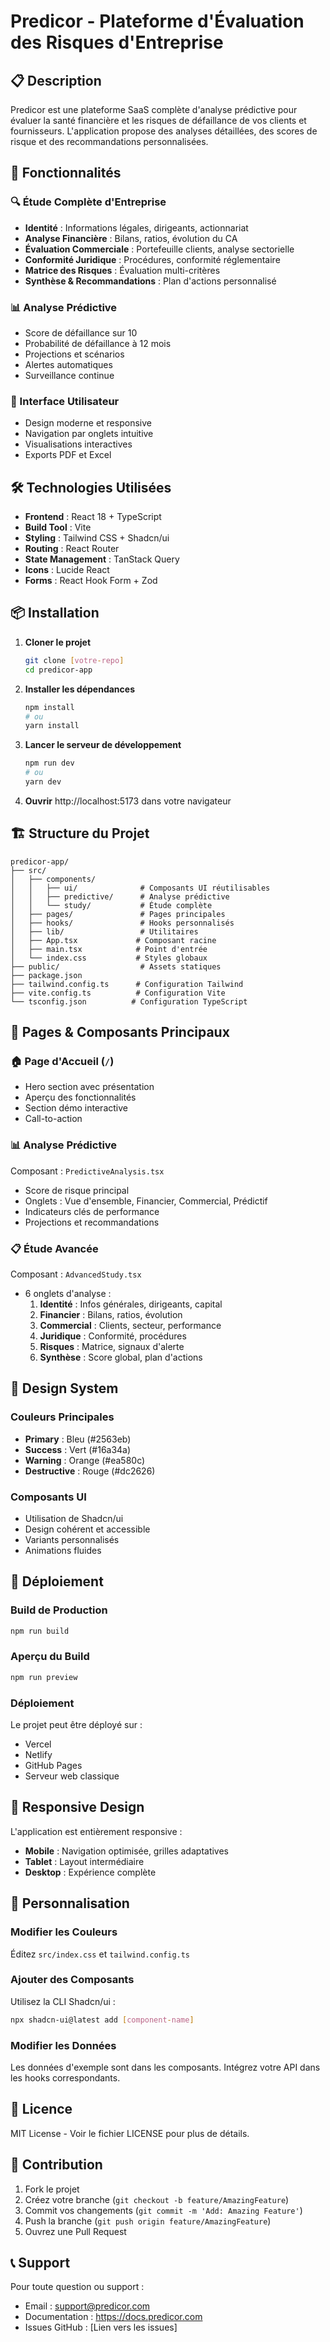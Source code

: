 # Predicor - Plateforme d'Évaluation des Risques d'Entreprise

## 📋 Description

Predicor est une plateforme SaaS complète d'analyse prédictive pour évaluer la santé financière et les risques de défaillance de vos clients et fournisseurs. L'application propose des analyses détaillées, des scores de risque et des recommandations personnalisées.

## 🚀 Fonctionnalités

### 🔍 Étude Complète d'Entreprise
- **Identité** : Informations légales, dirigeants, actionnariat
- **Analyse Financière** : Bilans, ratios, évolution du CA
- **Évaluation Commerciale** : Portefeuille clients, analyse sectorielle
- **Conformité Juridique** : Procédures, conformité réglementaire
- **Matrice des Risques** : Évaluation multi-critères
- **Synthèse & Recommandations** : Plan d'actions personnalisé

### 📊 Analyse Prédictive
- Score de défaillance sur 10
- Probabilité de défaillance à 12 mois
- Projections et scénarios
- Alertes automatiques
- Surveillance continue

### 🎨 Interface Utilisateur
- Design moderne et responsive
- Navigation par onglets intuitive
- Visualisations interactives
- Exports PDF et Excel

## 🛠️ Technologies Utilisées

- **Frontend** : React 18 + TypeScript
- **Build Tool** : Vite
- **Styling** : Tailwind CSS + Shadcn/ui
- **Routing** : React Router
- **State Management** : TanStack Query
- **Icons** : Lucide React
- **Forms** : React Hook Form + Zod

## 📦 Installation

1. **Cloner le projet**
   ```bash
   git clone [votre-repo]
   cd predicor-app
   ```

2. **Installer les dépendances**
   ```bash
   npm install
   # ou
   yarn install
   ```

3. **Lancer le serveur de développement**
   ```bash
   npm run dev
   # ou
   yarn dev
   ```

4. **Ouvrir** http://localhost:5173 dans votre navigateur

## 🏗️ Structure du Projet

```
predicor-app/
├── src/
│   ├── components/
│   │   ├── ui/              # Composants UI réutilisables
│   │   ├── predictive/      # Analyse prédictive
│   │   └── study/           # Étude complète
│   ├── pages/               # Pages principales
│   ├── hooks/               # Hooks personnalisés
│   ├── lib/                 # Utilitaires
│   ├── App.tsx             # Composant racine
│   ├── main.tsx            # Point d'entrée
│   └── index.css           # Styles globaux
├── public/                  # Assets statiques
├── package.json
├── tailwind.config.ts      # Configuration Tailwind
├── vite.config.ts          # Configuration Vite
└── tsconfig.json          # Configuration TypeScript
```

## 🎯 Pages & Composants Principaux

### 🏠 Page d'Accueil (`/`)
- Hero section avec présentation
- Aperçu des fonctionnalités
- Section démo interactive
- Call-to-action

### 📊 Analyse Prédictive
Composant : `PredictiveAnalysis.tsx`
- Score de risque principal
- Onglets : Vue d'ensemble, Financier, Commercial, Prédictif
- Indicateurs clés de performance
- Projections et recommandations

### 📋 Étude Avancée
Composant : `AdvancedStudy.tsx`
- 6 onglets d'analyse :
  1. **Identité** : Infos générales, dirigeants, capital
  2. **Financier** : Bilans, ratios, évolution
  3. **Commercial** : Clients, secteur, performance
  4. **Juridique** : Conformité, procédures
  5. **Risques** : Matrice, signaux d'alerte
  6. **Synthèse** : Score global, plan d'actions

## 🎨 Design System

### Couleurs Principales
- **Primary** : Bleu (#2563eb)
- **Success** : Vert (#16a34a)
- **Warning** : Orange (#ea580c)
- **Destructive** : Rouge (#dc2626)

### Composants UI
- Utilisation de Shadcn/ui
- Design cohérent et accessible
- Variants personnalisés
- Animations fluides

## 🚀 Déploiement

### Build de Production
```bash
npm run build
```

### Aperçu du Build
```bash
npm run preview
```

### Déploiement
Le projet peut être déployé sur :
- Vercel
- Netlify
- GitHub Pages
- Serveur web classique

## 📱 Responsive Design

L'application est entièrement responsive :
- **Mobile** : Navigation optimisée, grilles adaptatives
- **Tablet** : Layout intermédiaire
- **Desktop** : Expérience complète

## 🔧 Personnalisation

### Modifier les Couleurs
Éditez `src/index.css` et `tailwind.config.ts`

### Ajouter des Composants
Utilisez la CLI Shadcn/ui :
```bash
npx shadcn-ui@latest add [component-name]
```

### Modifier les Données
Les données d'exemple sont dans les composants. Intégrez votre API dans les hooks correspondants.

## 📄 Licence

MIT License - Voir le fichier LICENSE pour plus de détails.

## 🤝 Contribution

1. Fork le projet
2. Créez votre branche (`git checkout -b feature/AmazingFeature`)
3. Commit vos changements (`git commit -m 'Add: Amazing Feature'`)
4. Push la branche (`git push origin feature/AmazingFeature`)
5. Ouvrez une Pull Request

## 📞 Support

Pour toute question ou support :
- Email : support@predicor.com
- Documentation : https://docs.predicor.com
- Issues GitHub : [Lien vers les issues]